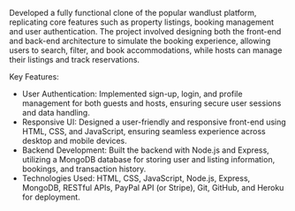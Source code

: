 Developed a fully functional clone of the popular wandlust platform, replicating core features such as property listings, booking management and user authentication. The project involved designing both the front-end and back-end architecture to simulate the booking experience, allowing users to search, filter, and book accommodations, while hosts can manage their listings and track reservations.

Key Features:

* User Authentication: Implemented sign-up, login, and profile management for both guests and hosts, ensuring secure user sessions and data handling.
* Responsive UI: Designed a user-friendly and responsive front-end using HTML, CSS, and JavaScript, ensuring seamless experience across desktop and mobile devices.
* Backend Development: Built the backend with Node.js and Express, utilizing a MongoDB database for storing user and listing information, bookings, and transaction history.
* Technologies Used: HTML, CSS, JavaScript, Node.js, Express, MongoDB, RESTful APIs, PayPal API (or Stripe), Git, GitHub, and Heroku for deployment.


